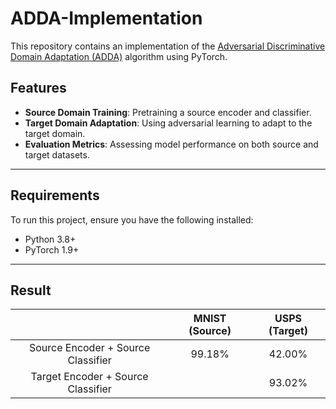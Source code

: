 # ADDA-Implementation

This repository contains an implementation of the [Adversarial Discriminative Domain Adaptation (ADDA)](https://arxiv.org/abs/1702.05464) algorithm using PyTorch.
## Features
- **Source Domain Training**: Pretraining a source encoder and classifier.
- **Target Domain Adaptation**: Using adversarial learning to adapt to the target domain.
- **Evaluation Metrics**: Assessing model performance on both source and target datasets.

---

## Requirements
To run this project, ensure you have the following installed:
- Python 3.8+
- PyTorch 1.9+

---

## Result

|                                    | MNIST (Source) | USPS (Target) |
| :--------------------------------: | :------------: | :-----------: |
| Source Encoder + Source Classifier |   99.18%   |  42.00%   |
| Target Encoder + Source Classifier |                |  93.02%   |